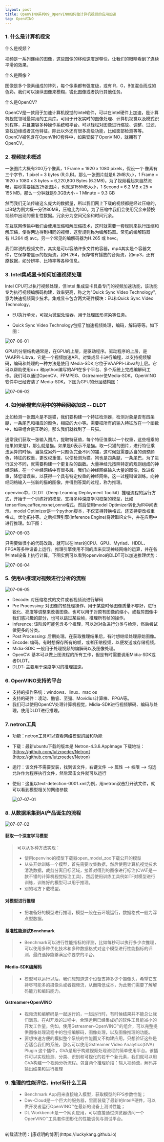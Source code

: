 ```yaml
---
layout: post
title: OpenVINO系列09_OpenVINO如何给计算机视觉的应用加速
tag: OpenVINO
---
```

### 1. 什么是计算机视觉

什么是视频？

视频是一系列连续的图像，这些图像的移动速度足够快，让我们的眼睛看到了连续平滑的效果。

什么是图像？

图像是多个像素组成的阵列，每个像素都有强度级，或有 R，G，B值混合而成的色彩。我们可以操纵图像来模糊，锐化图像或者执行其他任务。

什么是OpenCV?

OpenCV是一款用于加速计算机视觉的intel软件，可以在intel硬件上加速，是计算机视觉领域最常用的工具库。可用于开发实时的图像处理、计算机视觉以及模式识别程序，并且兼容多种操作系统和平台。可以轻松对图像进行缩放、调整、过滤、查找边缘或者其他特征。除此以外还有很多高级功能，比如面部检测等等。OpenCV被包含在OpenVINO套件中，如果安装了OpenVINO，就拥有了OpenCV。

### 2. 视频技术概述
一张图片大概有200万个像素，1 Frame = 1920 x 1080 pixels，假设一个 像素有三个字节，1 pixel = 3 bytes (R,G,B)。那么一张图片就是6.2MB大小，1 Frame = 1920 x 1080 x 3 bytes = 6,220,800 Bytes (6.2MB)，为了视频看起来自然流畅，每秒需要播放25张图片，也就是155MB大小，1 Second = 6.2 MB x 25 = 155 MB，那么一分钟就是9.3GB大小
– 1 Minute = 9.3 GB

然而我们无法传输这么庞大的数据量，所以我们网上下载的视频都是经过压缩的，以B站为例大概一分钟80MB，压缩比为100。为了压缩中我们会使用冗余来替换视频中出现的重复性数据。冗余分为空间冗余和时间冗余。

在互联网传输中我们会使用压缩和解压缩技术，这时就需要一套规则来执行压缩和解压缩，使得两边得到相同的视频，这套规则称为编解码器。常见的编解码器有 H.264 或 avc。另一个常见的编解码器为H.265 或 hevc。 

我们常说的视频文件，其实是可以容纳许多文件的容器，mp4其实是个容器文件，它保存带显示的视频流，如H.264，保存带有播放的音频流，如mp3，还有原数据，如分辨率、比特率等各种信息。

### 3. Intel集成显卡如何加速视频处理

Intel CPU可以执行视频处理，但Intel 集成显卡具备专门的视频加速功能，该功能专为执行视频编解码构建，效率更高，称之为"Quick Sync Video Technology",意为快速视频同步技术。集成显卡包含两大硬件模块：EU和Quick Sync Video Technology。


- EU执行单元，可视为微型处理器，用于处理图形渲染等任务。

- Quick Sync Video Technology包括了加速视频处理，编码，解码等等。如下图：

 ![07-06-01](https://cdn.jsdelivr.net/gh/luckykang/picture_bed/blogs_images/07-06-01.png)

GPU的分层结构通常是，在GPU的上层，是驱动程序。驱动程序的上层，是VAAPPI-Libva，它是一个视频加速API。对集成显卡进行编程，以支持视频解码，编码和处理的一种方法是使用 Media-SDK,它位于VAAPPI-Libva的上层。它可以帮助使用c++ 和python编写的API在多个平台、多个系统上完成编解码工作。我们可以通过OpenCV、FFMPEG、Gstreamer使Media-SDK。OpenVINO软件中已经安装了 Media-SDK。下图为GPU的分层结构图：

![07-06-02](https://cdn.jsdelivr.net/gh/luckykang/picture_bed/blogs_images/07-06-02.png)

### 4. 如何给视觉应用中的神经网络加速 -- DLDT   

比如检测一张图片是不是猫，我们要构建一个特征检测器，检测对象是否有四条腿，一条尾巴和相应的颜色，相应的大小等。需要把所有的输入特征放在一个函数中，如果组合是正确的，那么我们就找到了一只猫。

通常我们获取一张输入图片，提取特征值，每个特征值乘以一个权重，这些相乘的结果如果是1，那么就是猫。如果是0表示不是猫。取一只猫的图片，进行特征乘法运算的时候，当换成另外一只颜色完全不同的猫，这时候就需要适当的调整颜色，特征的权重，更改权重值，以便检测为猫。狗也是四条腿，一条尾巴，为了进行区分不同，就需要构建一个更复杂的函数。大量神经元按照特定的规则组成的神经网络，在一个神经网络中有很多层。我们向神经网络输入大量的图像，改进权重，降低错误率，以获得一个具有特定权重的神经网络，这一过程叫做训练。向神经网络输入一张新的猫的图像，并得到答案的过程，称为推理。

openvino中，DLDT（Deep Learning Deployment Toolkit）推理流程的运行方式，开始于一个训练好的模型，支持多种深度学习框架的模型，比如tensorflow,caffee,mxnet,onnx格式。然后使用model Optimizer转化为IR中间表示。model Optimizer是一个python脚本，不仅支持转换格式，还支持更改权重格式，优化拓扑等。之后推理引擎(Inference Engine)将读取IR文件，并在应用中进行推理。如下图：

![07-06-03](https://cdn.jsdelivr.net/gh/luckykang/picture_bed/blogs_images/07-06-03.png)

只需要做很小的代码改动，就可以在Inter的CPU、GPU、Myriad、HDDL、FPGA等多种设备上运行。推理引擎使用不同的库来实现神经网络的运算，并在各种Intel设备上执行计算，下图实例可以看到openvino的DLDT可以加速推理优势：

![07-06-04](https://cdn.jsdelivr.net/gh/luckykang/picture_bed/blogs_images/07-06-04.png)

### 5. 使用AI推理对视频进行分析的流程

![07-06-05](https://cdn.jsdelivr.net/gh/luckykang/picture_bed/blogs_images/07-06-05.png)

- Decode: 对压缩格式的文件或者视频流进行解码
- Pre Processing: 对图像的预处理操作，用于某些时候图像质量不够好，进行锐化、亮度等调整来改善图像。也可以用于对原有图像的缩小，或裁剪图像中我们感兴趣的部分，也可以跳过某些帧，推理所有帧的操作。
- Inference: 该阶段可能包含多个推理，可以对对象进行分类与检测，然后尝试做更多的分类。
- Post Processing: 后期处理。在获取推理结果后，有时想继续处理原始图像。
- Encode: 编码。有时想保存所有的帧，或者压缩视频，以便发送或存储视频。
- Midia-SDK: 一般用于处理视频的编解码以及图像处理。
- OpenCV: 基本可以做上图流程的所有工作，但是有时需要调用Midia-SDK或者DLDT。
- DLDT: 主要用于深度学习的推理加速。

### 6. OpenVINO支持的平台
- 支持的操作系统：windows、linux、mac os
- 支持的硬件：凌动、酷睿、至强、Movidius计算棒、FPGA等。
- 我们可以使用OpenCV处理计算机视觉，Midia-SDK进行视频解码、编码与处理，使用DLDT进行推理。

### 7. netron工具
- 功能：netron工具可以查看网络模型的层和功能

- 下载：最新ubuntu下载的版本是 Netron-4.3.8.AppImage
下载地址：[https://github.com/lutzroeder/Netron](https://github.com/lutzroeder/Netron) 


- 运行：该文件不需要安装，找到该文件，右键文件 –> 属性 –> 权限 –> 勾选允许作为程序执行文件，然后双击文件就可以运行


- 使用：这里以text-detection-0001.xml为例，用netron双击打开该文件，就可以看到模型相关的网络参数

    ![07-07-01](https://cdn.jsdelivr.net/gh/luckykang/picture_bed/blogs_images/07-07-01.png)

### 8. 从数据采集到AI产品诞生的流程

![07-07-02](https://cdn.jsdelivr.net/gh/luckykang/picture_bed/blogs_images/07-07-02.png)

#### 获取一个深度学习模型    
>可以从多种方法实现：
>- 使用openvino的模型下载器open_model_zoo下载公开的模型
>- 从头开始训练一个模型，首先需要收集数据，然后使用计算机视觉技术清洗数据，裁剪分离目标区域，接着对得到的图像进行标注(CVAT是一款不错的计算机视觉标注工具)，然后使用训练工具例如TF对模型进行训练，训练好的模型可以用于推理。
>- 别的地方下载模型。
#### 对模型进行推理
>- 把准备好的模型进行推理，模型一般在云环境运行，数据格式一般为浮点型数据。
#### 基准性能测试Benchmark
>- Benchmark可以进行性能指标的评测，比如每秒可以执行多少次推理，可以使用多种优化技术和多种数据格式对这个模型进行性能指标的评测，最终选择能够满足你要求的平台。

#### Media-SDK编解码
>- 模型可以运行以后，我们想知道这个设备支持多少个摄像头，希望它支持尽可能多的摄像头或者视频流，从而降低成本，为此我们需要了解解码能力和编码能力。

#### Gstreamer+OpenVINO
>- 视频流和编解码是一起运行的，一起运行时，有时候结果并不能总让我们满意。在AI开发的过程中，合理运用已经集成好的软件工具能减小的开发工作量。例如，使用Gstreamer+OpenVINO™的组合，可以完整提供图像处理流程中的包括编解码，图像处理，以及图像推理的功能。
>- 要想快速方便的模拟整个系统的性能而又不构建应用，只想验证这些是否适合我们的系统，那么可以使用Gstreamer Video Analytics(GVA) Plugin 这个插件，GVA是用于构建视频处理流程的简单使用平台。该插件可以实现检测、分类、识别和可视化的若干个新元素，我们就可以用GVA构建一个视频分析流程。包含两个推理阶段：输入视频流，解码并输出结果和进行推理

### 9. 推理的性能评估，intel有什么工具
>- Benchmark App用来直接输入模型，获取模型的FPS参数性能；
>- Dev-Cloud是一个巨大的服务器，里面装载了最新的Intel®硬件，可以供开发者运行OpenVINO™在最新的设备上测试性能；
>- DL Workbench是一个网页应用，可以直接通过浏览器访问一个OpenVINO™工具套件图形化的性能调优与测试平台。

<br>
转载请注明：[康瑶明的博客](https://luckykang.github.io)





















    
